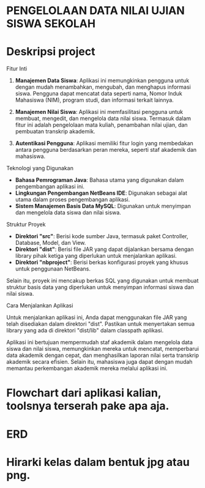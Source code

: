 # PENGELOLAAN DATA NILAI UJIAN SISWA SEKOLAH

# Deskripsi project

Fitur Inti

1. **Manajemen Data Siswa**: Aplikasi ini memungkinkan pengguna untuk dengan mudah menambahkan, mengubah, dan menghapus informasi siswa. Pengguna dapat mencatat data seperti nama, Nomor Induk Mahasiswa (NIM), program studi, dan informasi terkait lainnya.

2. **Manajemen Nilai Siswa**: Aplikasi ini memfasilitasi pengguna untuk membuat, mengedit, dan mengelola data nilai siswa. Termasuk dalam fitur ini adalah pengelolaan mata kuliah, penambahan nilai ujian, dan pembuatan transkrip akademik.

3. **Autentikasi Pengguna**: Aplikasi memiliki fitur login yang membedakan antara pengguna berdasarkan peran mereka, seperti staf akademik dan mahasiswa.

Teknologi yang Digunakan

- **Bahasa Pemrograman Java**: Bahasa utama yang digunakan dalam pengembangan aplikasi ini.
- **Lingkungan Pengembangan NetBeans IDE**: Digunakan sebagai alat utama dalam proses pengembangan aplikasi.
- **Sistem Manajemen Basis Data MySQL**: Digunakan untuk menyimpan dan mengelola data siswa dan nilai siswa.

Struktur Proyek

- **Direktori "src"**: Berisi kode sumber Java, termasuk paket Controller, Database, Model, dan View.
- **Direktori "dist"**: Berisi file JAR yang dapat dijalankan bersama dengan library pihak ketiga yang diperlukan untuk menjalankan aplikasi.
- **Direktori "nbproject"**: Berisi berkas konfigurasi proyek yang khusus untuk penggunaan NetBeans.

Selain itu, proyek ini mencakup berkas SQL yang digunakan untuk membuat struktur basis data yang diperlukan untuk menyimpan informasi siswa dan nilai siswa.

Cara Menjalankan Aplikasi

Untuk menjalankan aplikasi ini, Anda dapat menggunakan file JAR yang telah disediakan dalam direktori "dist". Pastikan untuk menyertakan semua library yang ada di direktori "dist/lib" dalam classpath aplikasi.

Aplikasi ini bertujuan mempermudah staf akademik dalam mengelola data siswa dan nilai siswa, memungkinkan mereka untuk mencatat, memperbarui data akademik dengan cepat, dan menghasilkan laporan nilai serta transkrip akademik secara efisien. Selain itu, mahasiswa juga dapat dengan mudah memantau perkembangan akademik mereka melalui aplikasi ini.
# Flowchart dari aplikasi kalian, toolsnya terserah pake apa aja.
# ERD
# Hirarki kelas dalam bentuk jpg atau png.
